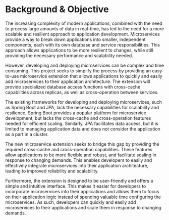 # Background & Objective
The increasing complexity of modern applications, combined with the need to process large amounts of data in real-time, has led to the need for a more scalable and resilient approach to application development. Microservices provide a way to break down applications into smaller, independent components, each with its own database and service responsibilities. This approach allows applications to be more resilient to changes, while still providing the necessary performance and scalability needed.

However, developing and deploying microservices can be complex and time consuming. This project seeks to simplify the process by providing an easy-to-use microservice extension that allows applications to quickly and easily add microservices to their application architecture. The extension will provide specialized database access functions with cross-cache capabilities across replicas, as well as cross-operation between services.

The existing frameworks for developing and deploying microservices, such as Spring Boot and JPA, lack the necessary capabilities for scalability and resilience. Spring Boot provides a popular platform for microservice development, but lacks the cross-cache and cross-operation features needed for efficient scaling. Similarly, JPA facilitates data access, but it is limited to managing application data and does not consider the application as a part in a cluster. 

The new microservice extension seeks to bridge this gap by providing the required cross-cache and cross-operation capabilities. These features allow applications to be more flexible and robust, and facilitate scaling in response to changing demands. This enables developers to easily and effectively integrate microservices into their application architecture, leading to improved reliability and scalability.

Furthermore, the extension is designed to be user-friendly and offers a simple and intuitive interface. This makes it easier for developers to incorporate microservices into their applications and allows them to focus on their application logic instead of spending valuable time configuring the microservices. As such, developers can quickly and easily add microservices to their applications and scale them in response to changing demands.

